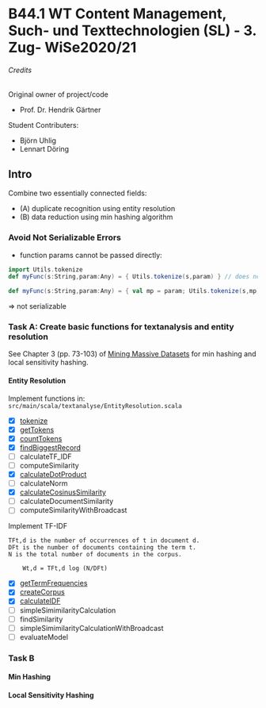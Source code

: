# B44.1 WT Content Management, Such- und Texttechnologien (SL) - 3. Zug- WiSe2020/21

###### Credits
Original owner of project/code 
- Prof. Dr. Hendrik Gärtner

Student Contributers: 
- Björn Uhlig  
- Lennart Döring

## Intro
Combine two essentially connected fields:  
- (A) duplicate recognition using entity resolution
- (B) data reduction using min hashing algorithm 

### Avoid Not Serializable Errors

- function params cannot be passed directly: 
```Scala
import Utils.tokenize
def myFunc(s:String,param:Any) = { Utils.tokenize(s,param) } // does not work

def myFunc(s:String,param:Any) = { val mp = param; Utils.tokenize(s,mp) } // does work
```
 => not serializable

### Task A: Create basic functions for textanalysis and entity resolution 
See Chapter 3 (pp. 73-103) of [Mining Massive Datasets](http://infolab.stanford.edu/~ullman/mmds/book.pdf) for min hashing and local sensitivity hashing.


#### Entity Resolution
Implement functions in: `src/main/scala/textanalyse/EntityResolution.scala`

- [x] [tokenize](./src/main/scala/textanalyse/EntityResolution.scala#L133) 
- [x] [getTokens](./src/main/scala/textanalyse/EntityResolution.scala#L22) 
- [x] [countTokens](./src/main/scala/textanalyse/EntityResolution.scala#L33) 
- [x] [findBiggestRecord](./src/main/scala/textanalyse/EntityResolution.scala#L43)
- [ ] calculateTF_IDF
- [ ] computeSimilarity
- [x] [calculateDotProduct](./src/main/scala/textanalyse/EntityResolution.scala#L175)
- [ ] calculateNorm
- [x] [calculateCosinusSimilarity](./src/main/scala/textanalyse/EntityResolution.scala#L193)
- [ ] calculateDocumentSimilarity
- [ ] computeSimilarityWithBroadcast

Implement TF-IDF 
```
TFt,d is the number of occurrences of t in document d.
DFt is the number of documents containing the term t.
N is the total number of documents in the corpus.

    Wt,d = TFt,d log (N/DFt)
```
- [x] [getTermFrequencies](./src/main/scala/textanalyse/EntityResolution.scala#L145)
- [x] [createCorpus](./src/main/scala/textanalyse/EntityResolution.scala#L50)
- [x] [calculateIDF](./src/main/scala/textanalyse/EntityResolution.scala#L61)
- [ ] simpleSimimilarityCalculation
- [ ] findSimilarity
- [ ] simpleSimimilarityCalculationWithBroadcast
- [ ] evaluateModel

### Task B

#### Min Hashing

#### Local Sensitivity Hashing 

